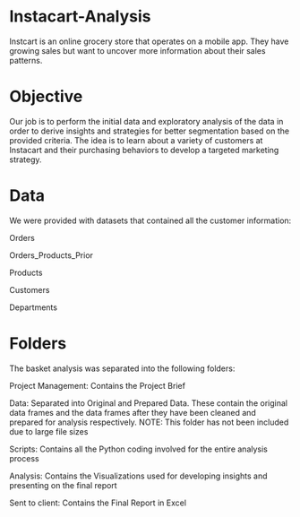 # Instacart-Analysis


Instcart is an online grocery store that operates on a mobile app. They have growing sales but want to uncover more information about their sales patterns.

# Objective

Our job is to perform the initial data and exploratory analysis of the data in order to derive insights and strategies for better segmentation based on the provided criteria. The idea is to learn about a variety of customers at Instacart and their purchasing behaviors to develop a targeted marketing strategy.

# Data

We were provided with datasets that contained all the customer information:

Orders

Orders_Products_Prior

Products

Customers

Departments

# Folders

The basket analysis was separated into the following folders:

Project Management: Contains the Project Brief

Data: Separated into Original and Prepared Data. These contain the original data frames and the data frames after they have been cleaned and prepared for analysis respectively. NOTE: This folder has not been included due to large file sizes

Scripts: Contains all the Python coding involved for the entire analysis process

Analysis: Contains the Visualizations used for developing insights and presenting on the final report

Sent to client: Contains the Final Report in Excel
